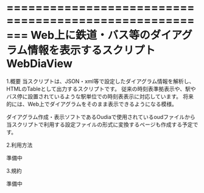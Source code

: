 =======================================================
Web上に鉄道・バス等のダイアグラム情報を表示するスクリプト WebDiaView
=======================================================

1.概要
当スクリプトは、JSON・xml等で設定したダイアグラム情報を解析し、HTMLのTableとして出力するスクリプトです。
従来の時刻表準拠表示や、駅やバス停に設置されているような駅単位での時刻表表示に対応しています。
将来的には、Web上でダイアグラムをそのまま表示できるようになる模様。

ダイアグラム作成・表示ソフトであるOudiaで使用されているoudファイルから当スクリプトで利用する設定ファイルの形式に変換するページも作成する予定です。

2.利用方法

準備中

3.規約

準備中




